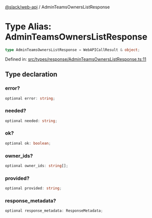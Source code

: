 [@slack/web-api](../index.md) / AdminTeamsOwnersListResponse

# Type Alias: AdminTeamsOwnersListResponse

```ts
type AdminTeamsOwnersListResponse = WebAPICallResult & object;
```

Defined in: [src/types/response/AdminTeamsOwnersListResponse.ts:11](https://github.com/slackapi/node-slack-sdk/blob/main/packages/web-api/src/types/response/AdminTeamsOwnersListResponse.ts#L11)

## Type declaration

### error?

```ts
optional error: string;
```

### needed?

```ts
optional needed: string;
```

### ok?

```ts
optional ok: boolean;
```

### owner\_ids?

```ts
optional owner_ids: string[];
```

### provided?

```ts
optional provided: string;
```

### response\_metadata?

```ts
optional response_metadata: ResponseMetadata;
```

